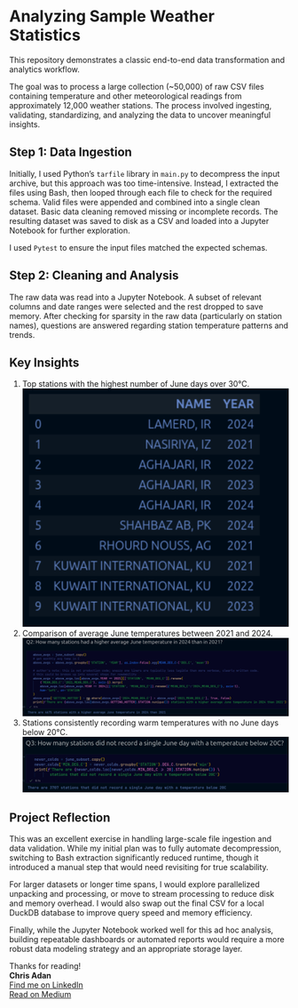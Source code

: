 # Analyzing Sample Weather Statistics

This repository demonstrates a classic end-to-end data transformation and analytics workflow.  

The goal was to process a large collection (~50,000) of raw CSV files containing temperature and other meteorological readings from approximately 12,000 weather stations. The process involved ingesting, validating, standardizing, and analyzing the data to uncover meaningful insights.

## Step 1: Data Ingestion

Initially, I used Python’s `tarfile` library in `main.py` to decompress the input archive, but this approach was too time-intensive. Instead, I extracted the files using Bash, then looped through each file to check for the required schema. Valid files were appended and combined into a single clean dataset. Basic data cleaning removed missing or incomplete records. The resulting dataset was saved to disk as a CSV and loaded into a Jupyter Notebook for further exploration.  

I used `Pytest` to ensure the input files matched the expected schemas.

## Step 2: Cleaning and Analysis

The raw data was read into a Jupyter Notebook. A subset of relevant columns and date ranges were selected and the rest dropped to save memory. After checking for sparsity in the raw data (particularly on station names), questions are answered regarding station temperature patterns and trends.

## Key Insights

1. Top stations with the highest number of June days over 30°C.
![Top 10 Stations with Most June Days >30C](./doc/hottest_june_days.png)
3. Comparison of average June temperatures between 2021 and 2024.
![Number of Stations with Higher Average June Temperature, 2021 -> 2024](./doc/avg_june_temp_comparison.png)
5. Stations consistently recording warm temperatures with no June days below 20°C.
![Stations with No June Days <20C (2021-2024)](./doc/always_warm_stations.png)

## Project Reflection

This was an excellent exercise in handling large-scale file ingestion and data validation. While my initial plan was to fully automate decompression, switching to Bash extraction significantly reduced runtime, though it introduced a manual step that would need revisiting for true scalability.  

For larger datasets or longer time spans, I would explore parallelized unpacking and processing, or move to stream processing to reduce disk and memory overhead. I would also swap out the final CSV for a local DuckDB database to improve query speed and memory efficiency.  

Finally, while the Jupyter Notebook worked well for this ad hoc analysis, building repeatable dashboards or automated reports would require a more robust data modeling strategy and an appropriate storage layer.  

Thanks for reading!  
**Chris Adan**  
[Find me on LinkedIn](https://www.linkedin.com/in/chrisadan/)  
[Read on Medium](https://upandtothewrite.medium.com/)
